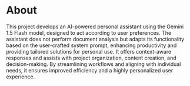 # About
This project develops an AI-powered personal assistant using the Gemini 1.5 Flash model, designed to act according to user preferences. The assistant does not perform document analysis but adapts its functionality based on the user-crafted system prompt, enhancing productivity and providing tailored solutions for personal use. It offers context-aware responses and assists with project organization, content creation, and decision-making. By streamlining workflows and aligning with individual needs, it ensures improved efficiency and a highly personalized user experience.
